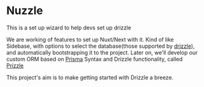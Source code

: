 # Nuzzle

This is a set up wizard to help devs set up drizzle

We are working of features to set up Nuxt/Next with it. Kind of like Sidebase, with options to select the database(those supported by [drizzle](https://github.com/drizzle-team/drizzle-orm)), and automatically bootstrapping it to the project. Later on, we'll develop our custom ORM based on [Prisma](https://github.com/prisma/prisma) Syntax and Drizzle functionality, called [Prizzle](https://github.com/kgarchie/Prizzle.git)

This project's aim is to make getting started with Drizzle a breeze.
